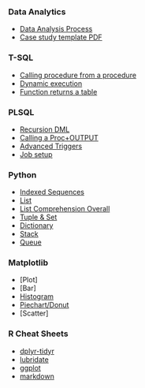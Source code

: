 ### Data Analytics
* [Data Analysis Process](data_analysis_process.pdf)
* [Case study template PDF](case_study_template.pdf)

### T-SQL
* [Calling procedure from a procedure](scripts/procedure_output_call.sql)
* [Dynamic execution](scripts/dynamic_parameters.sql)
* [Function returns a table](old/tsql_func_return_table_template)

### PLSQL
* [Recursion DML](scripts/recursion_dml.sql)
* [Calling a Proc+OUTPUT](scripts/ora_calling_proc.sql)
* [Advanced Triggers](scripts/ora_triggers_advanced.sql)
* [Job setup](scripts/job.sql)

### Python
* [Indexed Sequences](scripts/ds_indexed_sequences.ipynb)
* [List](scripts/ds_list.ipynb)
* [List Comprehension Overall](scripts/list_comprehension_overall.ipynb)
* [Tuple & Set](scripts/ds_tuple_set.ipynb)
* [Dictionary](scripts/ds_dictionary.ipynb)
* [Stack](scripts/ds_stack.ipynb)
* [Queue](scripts/ds_queue.ipynb)

### Matplotlib
* [Plot]
* [Bar]
* [Histogram](matplotlib/hist.ipynb)
* [Piechart/Donut](matplotlib/pie_chart.ipynb)
* [Scatter]

### R Cheat Sheets
* [dplyr-tidyr](r/dplyr-tidyr.pdf)
* [lubridate](r/lubridate.pdf)
* [ggplot](r/ggplot.pdf)
* [markdown](r/markdown.pdf)
